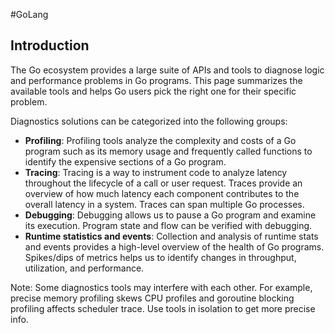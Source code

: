 #GoLang 
## Introduction

The Go ecosystem provides a large suite of APIs and tools to diagnose logic and performance problems in Go programs. This page summarizes the available tools and helps Go users pick the right one for their specific problem.

Diagnostics solutions can be categorized into the following groups:

-   **Profiling**: Profiling tools analyze the complexity and costs of a Go program such as its memory usage and frequently called functions to identify the expensive sections of a Go program.
-   **Tracing**: Tracing is a way to instrument code to analyze latency throughout the lifecycle of a call or user request. Traces provide an overview of how much latency each component contributes to the overall latency in a system. Traces can span multiple Go processes.
-   **Debugging**: Debugging allows us to pause a Go program and examine its execution. Program state and flow can be verified with debugging.
-   **Runtime statistics and events**: Collection and analysis of runtime stats and events provides a high-level overview of the health of Go programs. Spikes/dips of metrics helps us to identify changes in throughput, utilization, and performance.

Note: Some diagnostics tools may interfere with each other. For example, precise memory profiling skews CPU profiles and goroutine blocking profiling affects scheduler trace. Use tools in isolation to get more precise info.
